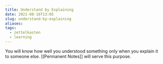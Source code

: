 ```yaml
---
title: Understand by Explaining
date: 2021-08-16T13:05
slug: understand-by-explaining
aliases:
tags:
  - zettelkasten
  - learning
---
```


You will know how well you understood something only when you explain it to someone else. [[Permanent Notes]] will serve this purpose.
